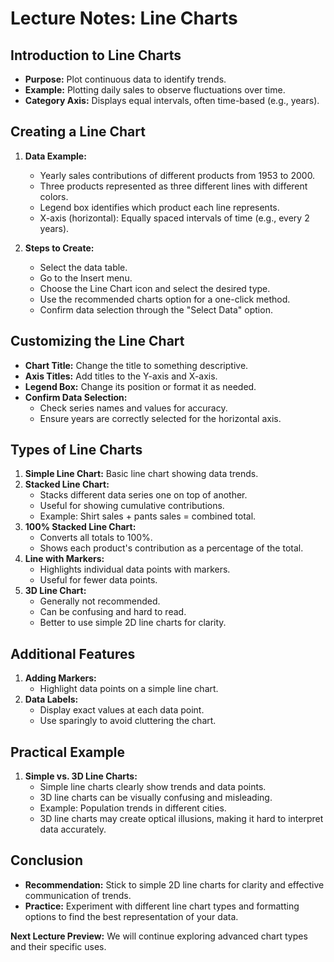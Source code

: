 
# Lecture Notes: Line Charts

## Introduction to Line Charts
- **Purpose:** Plot continuous data to identify trends.
- **Example:** Plotting daily sales to observe fluctuations over time.
- **Category Axis:** Displays equal intervals, often time-based (e.g., years).

## Creating a Line Chart
1. **Data Example:**
   - Yearly sales contributions of different products from 1953 to 2000.
   - Three products represented as three different lines with different colors.
   - Legend box identifies which product each line represents.
   - X-axis (horizontal): Equally spaced intervals of time (e.g., every 2 years).

2. **Steps to Create:**
   - Select the data table.
   - Go to the Insert menu.
   - Choose the Line Chart icon and select the desired type.
   - Use the recommended charts option for a one-click method.
   - Confirm data selection through the "Select Data" option.

## Customizing the Line Chart
- **Chart Title:** Change the title to something descriptive.
- **Axis Titles:** Add titles to the Y-axis and X-axis.
- **Legend Box:** Change its position or format it as needed.
- **Confirm Data Selection:**
  - Check series names and values for accuracy.
  - Ensure years are correctly selected for the horizontal axis.

## Types of Line Charts
1. **Simple Line Chart:** Basic line chart showing data trends.
2. **Stacked Line Chart:** 
   - Stacks different data series one on top of another.
   - Useful for showing cumulative contributions.
   - Example: Shirt sales + pants sales = combined total.
3. **100% Stacked Line Chart:**
   - Converts all totals to 100%.
   - Shows each product's contribution as a percentage of the total.
4. **Line with Markers:**
   - Highlights individual data points with markers.
   - Useful for fewer data points.
5. **3D Line Chart:**
   - Generally not recommended.
   - Can be confusing and hard to read.
   - Better to use simple 2D line charts for clarity.

## Additional Features
1. **Adding Markers:**
   - Highlight data points on a simple line chart.
2. **Data Labels:**
   - Display exact values at each data point.
   - Use sparingly to avoid cluttering the chart.

## Practical Example
1. **Simple vs. 3D Line Charts:**
   - Simple line charts clearly show trends and data points.
   - 3D line charts can be visually confusing and misleading.
   - Example: Population trends in different cities.
   - 3D line charts may create optical illusions, making it hard to interpret data accurately.

## Conclusion
- **Recommendation:** Stick to simple 2D line charts for clarity and effective communication of trends.
- **Practice:** Experiment with different line chart types and formatting options to find the best representation of your data.

**Next Lecture Preview:** We will continue exploring advanced chart types and their specific uses.
